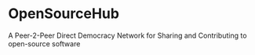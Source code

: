 # OpenSourceHub
A Peer-2-Peer Direct Democracy Network for Sharing and Contributing to open-source software
